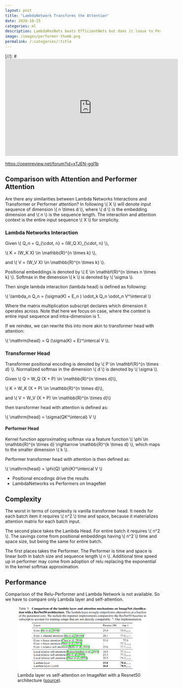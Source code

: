 ```yaml
---
layout: post
title: "LambdaNetwork Transforms the Attention"
date: 2020-10-25
categories: ml
description: LambdaResNets beats EfficientNets but does it loose to Performer?
image: /images/performer-thumb.png
permalink: /:categories/:title
---
```


<script src="https://polyfill.io/v3/polyfill.min.js?features=es6"></script>
<script id="MathJax-script" async src="https://cdn.jsdelivr.net/npm/mathjax@3/es5/tex-mml-chtml.js"></script>

[//]: # <iframe width="560" height="315" src="https://www.youtube.com/embed/xpys_xqB6qY" frameborder="0" allow="accelerometer; autoplay; clipboard-write; encrypted-media; gyroscope; picture-in-picture" allowfullscreen></iframe>


https://openreview.net/forum?id=xTJEN-ggl1b


## Comparison with Attention and Performer Attention

Are there any similarities between Lambda Networks Interactions and Transformer or Performer attention?
In following \\( X \\) will denote input sequence of dimension \\( n \times d \\), where \\( d \\) is the embedding dimension and \\( n \\) is the sequence length.
The interaction and attention context is the entire input sequence \\( X \\) for simplicity.


### Lambda Networks Interaction

Given \\( Q_n =  Q_{\cdot, n}  = (W_Q X)_{\cdot, n} \\),

\\( K =  (W_K X) \in \mathbb{R}^{n \times k} \\),

and \\( V =  (W_V X) \in \mathbb{R}^{n \times k} \\).

Positional embeddings is denoted by \\( E \in \mathbf{R}^{n \times n \times k} \\).
Softmax in the dimension \\( k \\) is denoted by \\( \sigma \\).

Then single lambda interaction (lambda head) is defined as following:

\\( \lambda_n Q_n = (\sigma(K) + E_n ) \odot_k Q_n \odot_n V^\intercal \\)

Where the matrix multiplication subscript declares which dimension it operates across.
Note that here we focus on case, where the context is entire input sequence and intra-dimension is 1.

If we reindex, we can rewrite this into more akin to transformer head with attention:

\\( \mathrm{head} = Q (\sigma(K) + E)^\intercal V \\).


### Transformer Head

Transformer positional encoding is denoted by \\( P \in \mathbf{R}^{n \times d} \\).
Normalized softmax in the dimension \\( d \\) is denoted by \\( \sigma \\).

Given
\\( Q = W_Q (X + P) \in \mathbb{R}^{n \times d}\\),

\\( K = W_K (X + P) \in \mathbb{R}^{n \times d}\\),

and \\( V = W_V (X + P) \in \mathbb{R}^{n \times d}\\)

then transformer head with attention is defined as:

\\( \mathrm{head} = \sigma(QK^\intercal) V \\)

#### Performer Head

Kernel function approximating softmax via a feature function \\( \phi \in \mathbb{R}^{n \times d} \rightarrow \mathbb{R}^{k \times d} \\),
which maps to the smaller dimension \\( k \\).

Performer transformer head with attention is then defined as:

\\( \mathrm{head} = \phi(Q) \phi(K)^\intercal V \\)

- Positional encodings drive the results
- LambdaNetworks vs Performers on ImageNet


## Complexity

The worst in terms of complexity is vanilla transformer head.
It needs for each batch item it requires \\( n^2 \\) time and space,
because it materializes attention matrix for each batch input.

The second place takes the Lambda Head.
For entire batch it requires \\( n^2 \\).
The savings come from positional embeddings having \\( n^2 \\) time and space size,
but being the same for entire batch.

The first places takes the Performer.
The Performer is time and space is linear both in batch size and sequence length \\( n \\).
Additional time speed up in performer may come from adoption of relu replacing the exponential in the kernel softmax approximation.

## Performance

Comparison of the Relu-Performer and Lambda Network is not available. So we have to compare only Lambda layer and self-attention.

<figure class="figure">
    <img
        class="figure-img img-fluid rounded"
        alt="Lambda layer vs self-attention on ImageNet with a Resnet50 architecture"
        src="/images/lambda-layer-vs-self-attention.png">
    <figcaption class="figure-caption">
        Lambda layer vs self-attention on ImageNet with a Resnet50 architecture
        (<a href="https://openreview.net/forum?id=xTJEN-ggl1b">source</a>).
    </figcaption>
</figure>


